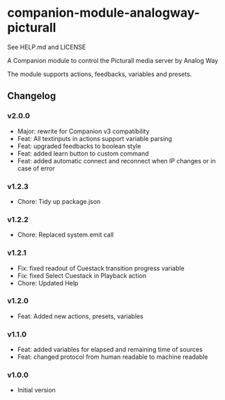 # companion-module-analogway-picturall
See HELP.md and LICENSE

A Companion module to control the Picturall media server by Analog Way

The module supports actions, feedbacks, variables and presets.

## Changelog

### v2.0.0
  - Major: rewrite for Companion v3 compatibility
  - Feat: All textinputs in actions support variable parsing
  - Feat: upgraded feedbacks to boolean style
  - Feat: added learn button to custom command
  - Feat: added automatic connect and reconnect when IP changes or in case of error

### v1.2.3
  - Chore: Tidy up package.json

### v1.2.2
  - Chore: Replaced system.emit call

### v1.2.1
  - Fix: fixed readout of Cuestack transition progress variable
  - Fix: fixed Select Cuestack in Playback action
  - Chore: Updated Help

### v1.2.0
  - Feat: Added new actions, presets, variables

### v1.1.0
  - Feat: added variables for elapsed and remaining time of sources
  - Feat: changed protocol from human readable to machine readable

### v1.0.0
  - Initial version


